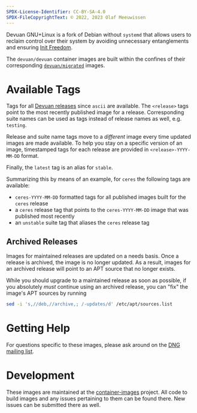 ```yaml
---
SPDX-License-Identifier: CC-BY-SA-4.0
SPDX-FileCopyrightText: © 2022, 2023 Olaf Meeuwissen
---
```


Devuan GNU+Linux is a fork of Debian without `systemd` that allows
users to reclaim control over their system by avoiding unnecessary
entanglements and ensuring [Init Freedom][IF].

The `devuan/devuan` container images are built within the confines
of their corresponding [`devuan/migrated`][DM] images.

# Available Tags

Tags for all [Devuan releases][DR] since `ascii` are available.  The
`<release>` tags point to the most recently published image for
a release.  Corresponding suite names can be used as tags instead of
release names as well, e.g. `testing`.

Release and suite name tags move to a *different* image every time
updated images are made available.  To help you stay on a specific
version of an image, timestamped tags for each release are provided
in `<release>-YYYY-MM-DD` format.

Finally, the `latest` tag is an alias for `stable`.

Summarizing this by means of an example, for `ceres` the following
tags are available:

- `ceres-YYYY-MM-DD` formatted tags for all published images built
  for the `ceres` release
- a `ceres` release tag that points to the `ceres-YYYY-MM-DD` image
  that was published most recently
- an `unstable` suite tag that aliases the `ceres` release tag

## Archived Releases

Images for maintained releases are updated on a needs basis.  Once a
release is archived, the image is no longer updated.  As a result,
images for an archived release will point to an APT source that no
longer exists.

While you should upgrade to a maintained release as soon as possible,
if you absolutely *must* continue using an archived release, you can
"fix" the image's APT sources by running

``` sh
sed -i 's,//deb,//archive,; /-updates/d' /etc/apt/sources.list
```

# Getting Help

For questions specific to these images, please ask around on the [DNG
mailing list][ML].

# Development

These images are maintained at the [container-images][CI] project.
All code to build images and any issues pertaining to them can be
found there.  New issues can be submitted there as well.

 [CI]: https://git.devuan.org/paddy-hack/container-images
 [DM]: https://hub.docker.com/r/devuan/migrated
 [DR]: https://www.devuan.org/os/releases
 [IF]: https://www.devuan.org/os/init-freedom
 [ML]: https://mailinglists.dyne.org/cgi-bin/mailman/listinfo/dng

